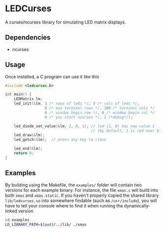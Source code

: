 # LEDCurses

A curses/ncurses library for simulating LED matrix displays.

## Dependencies
- ncurses

## Usage

Once installed, a C program can use it like this
```c
#include <ledcurses.h>

int main() {
    LEDMatrix lm;
    led_init(&lm, 3 /* rows of leds */, 5 /* cols of leds */,
                  0 /* max terminal rows */, 100 /* terminal cols */
                  0 /* window begin row */, 0 /* window begin col */
                  0 /* you start ncurses */, 1 /*debug*/);

    led_diode_set_value(&lm, 2, 0, 1); // led (2, 0) has now value 1
                                       // (by default, 1 is red over black)
    led_draw(&lm);
    led_getch(&lm);  // press any key to close

    led_end(&lm);
    return 0;
}
```

## Examples

By building using the Makefile, the `examples/` folder will contain two versions for each example binary. For instance, the file `xmas.c` will build into both `xmas` and `xmas.static`. If you haven't properly copied the shared library `lib/ledcurses.so` into somewhere findable (such as `/usr/include`), you will have to tell your console where to find it when running the dynamically-linked version
```bash
cd examples
LD_LIBRARY_PATH=$(pwd)/../lib/ ./xmas
```
